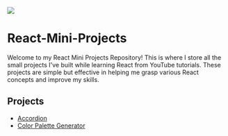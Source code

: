 ![](https://media.dev.to/cdn-cgi/image/width=1000,height=420,fit=cover,gravity=auto,format=auto/https%3A%2F%2Fdev-to-uploads.s3.amazonaws.com%2Fuploads%2Farticles%2Fvctgguy9jig4h23gz481.gif)

# React-Mini-Projects

Welcome to my React Mini Projects Repository! This is where I store all the small projects I've built while learning React from YouTube tutorials. These projects are simple but effective in helping me grasp various React concepts and improve my skills.

## Projects

- [Accordion](https://github.com/RCOM363/React-Mini-Projects/tree/main/accordion#readme)
- [Color Palette Generator](https://github.com/RCOM363/React-Mini-Projects/tree/main/colorPaletteGenerator#readme)
